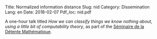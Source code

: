Title: Normalized information distance
Slug: nid
Category: Dissemination
Lang: en
Date: 2018-02-07
Pdf_loc: nid.pdf

A one-hour talk titled _How we can classify things we know nothing about, using a little bit of computability theory_,
as part of the [Séminaire de la Détente Mathématique](https://mmi-lyon.fr/?site_conference=detente-mathematique).